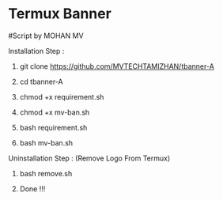 # Termux Banner
#Script by MOHAN MV

Installation Step :

1) git clone https://github.com/MVTECHTAMIZHAN/tbanner-A


2) cd tbanner-A


3) chmod +x requirement.sh


4) chmod +x mv-ban.sh


5) bash requirement.sh


6) bash mv-ban.sh



Uninstallation Step : (Remove Logo From Termux)

1) bash remove.sh

2) Done !!!
